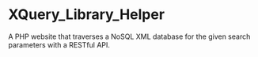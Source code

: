 # XQuery_Library_Helper
A PHP website that traverses a NoSQL XML database for the given search parameters with a RESTful API.
